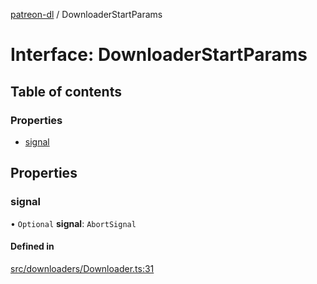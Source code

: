 [patreon-dl](../README.md) / DownloaderStartParams

# Interface: DownloaderStartParams

## Table of contents

### Properties

- [signal](DownloaderStartParams.md#signal)

## Properties

### signal

• `Optional` **signal**: `AbortSignal`

#### Defined in

[src/downloaders/Downloader.ts:31](https://github.com/patrickkfkan/patreon-dl/blob/53a3978/src/downloaders/Downloader.ts#L31)
